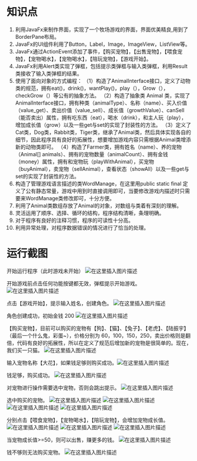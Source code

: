 
# 知识点

1. 利用JavaFx来制作界面，实现了一个牧场游戏的界面，界面优美精良,用到了BorderPane布局。
2. JavaFx的UI组件利用了Button，Label，Image，ImageView，ListView等。
3. JavaFx通过ActionEvent添加了事件，【购买宠物】，【出售宠物】，【喂食宠物】，【宠物喝水】，【宠物喝水】，【陪玩宠物】，【游戏开始】。
4. JavaFx利用Alert类实现了弹框，包括提示类弹框与输入类弹框，利用Result类接收了输入类弹框的结果。
5. 使用了面向对象的方式编程：
（1）构造了AnimalInterface接口，定义了动物类的规范，拥有eat()，drink()，wantPlay()，play（），Grow（），checkGrow（）等公有的抽象方法。
（2）构造了抽象类 Animal 类，实现了AnimalInterface接口，拥有种类（animalType）、名称（name）、买入价值（value_get）、卖出价值（value_sell）、成长值（growthValue）、canSell（能否卖出）属性，拥有吃东西（eat），喝水（drink），和主人玩（play），增加成长值（grow）以及一些get与set的实现了封装性的方法。
（3）定义了Cat类，Dog类，Rabbit类，Tiger类，继承了Animal类，然后具体实现各自的细节，因此程序具有良好的拓展性，想要增加游戏内容只需根据Animal类增添新的动物类即可。
（4）构造了Farmer类，拥有姓名（name）、养的宠物（Animal[] animals）、拥有的宠物数量（animalCount）、拥有金钱（money）属性，拥有和宠物玩（playWithAnimal），买宠物（buyAnimal），卖宠物（sellAnimal），查看状态（showAll）以及一些get与set的实现了封装性的方法。
6. 构造了管理游戏语言描述的类WordManage，在这里用public static final 定义了公有静态常量，游戏中用到时直接调用即可，当要修改游戏内描述时只需要来WordManage类修改即可，十分方便。
7. 利用了Animal类数组存放了Animal的对象，对数组与类着有深刻的理解。
8. 灵活运用了顺序、选择、循环的结构，程序结构清晰，条理明确。
9. 对于程序有良好的注释习惯，程序的可读性十分高。
10. 利用异常处理，对程序数据错误的情况进行了恰当的处理。

# 运行截图
开始运行程序（此时游戏未开始）
![在这里插入图片描述](https://img-blog.csdnimg.cn/20191222220933814.png?x-oss-process=image/watermark,type_ZmFuZ3poZW5naGVpdGk,shadow_10,text_aHR0cHM6Ly9ibG9nLmNzZG4ubmV0L3dlaXhpbl80MzczNDA5NQ==,size_16,color_FFFFFF,t_70)

开始游戏前点击任何功能按键都无效，弹框提示开始游戏。
![在这里插入图片描述](https://img-blog.csdnimg.cn/2019122222095823.png?x-oss-process=image/watermark,type_ZmFuZ3poZW5naGVpdGk,shadow_10,text_aHR0cHM6Ly9ibG9nLmNzZG4ubmV0L3dlaXhpbl80MzczNDA5NQ==,size_16,color_FFFFFF,t_70)

点击【游戏开始】，提示输入姓名，创建角色。
![在这里插入图片描述](https://img-blog.csdnimg.cn/20191222221017849.png?x-oss-process=image/watermark,type_ZmFuZ3poZW5naGVpdGk,shadow_10,text_aHR0cHM6Ly9ibG9nLmNzZG4ubmV0L3dlaXhpbl80MzczNDA5NQ==,size_16,color_FFFFFF,t_70)

角色创建成功，初始金钱 200
![在这里插入图片描述](https://img-blog.csdnimg.cn/20191222221125675.png?x-oss-process=image/watermark,type_ZmFuZ3poZW5naGVpdGk,shadow_10,text_aHR0cHM6Ly9ibG9nLmNzZG4ubmV0L3dlaXhpbl80MzczNDA5NQ==,size_16,color_FFFFFF,t_70)

【购买宠物】，目前可以购买的宠物有【狗】、【猫】、【兔子】、【老虎】、【陆振宇】（最后一个什么鬼，彩蛋~），价格分别为 60，100，150，250，卖出价格则是翻倍，代码有良好的拓展性，所以在定义了规范后增加新的宠物是很简单的。现在，我们买一只猫。
![在这里插入图片描述](https://img-blog.csdnimg.cn/2019122222163092.png?x-oss-process=image/watermark,type_ZmFuZ3poZW5naGVpdGk,shadow_10,text_aHR0cHM6Ly9ibG9nLmNzZG4ubmV0L3dlaXhpbl80MzczNDA5NQ==,size_16,color_FFFFFF,t_70)

输入宠物名称【大花】，如果钱足够则购买成功。![在这里插入图片描述](https://img-blog.csdnimg.cn/20191222221655129.png?x-oss-process=image/watermark,type_ZmFuZ3poZW5naGVpdGk,shadow_10,text_aHR0cHM6Ly9ibG9nLmNzZG4ubmV0L3dlaXhpbl80MzczNDA5NQ==,size_16,color_FFFFFF,t_70)

钱足够，购买成功。
![在这里插入图片描述](https://img-blog.csdnimg.cn/20191222221727844.png?x-oss-process=image/watermark,type_ZmFuZ3poZW5naGVpdGk,shadow_10,text_aHR0cHM6Ly9ibG9nLmNzZG4ubmV0L3dlaXhpbl80MzczNDA5NQ==,size_16,color_FFFFFF,t_70)

对宠物进行操作需要选中宠物，否则会跳出提示。
![在这里插入图片描述](https://img-blog.csdnimg.cn/20191222221743255.png?x-oss-process=image/watermark,type_ZmFuZ3poZW5naGVpdGk,shadow_10,text_aHR0cHM6Ly9ibG9nLmNzZG4ubmV0L3dlaXhpbl80MzczNDA5NQ==,size_16,color_FFFFFF,t_70)

选中购买的宠物。
![在这里插入图片描述](https://img-blog.csdnimg.cn/20191222221757941.png?x-oss-process=image/watermark,type_ZmFuZ3poZW5naGVpdGk,shadow_10,text_aHR0cHM6Ly9ibG9nLmNzZG4ubmV0L3dlaXhpbl80MzczNDA5NQ==,size_16,color_FFFFFF,t_70)
![在这里插入图片描述](https://img-blog.csdnimg.cn/20191222221818211.png?x-oss-process=image/watermark,type_ZmFuZ3poZW5naGVpdGk,shadow_10,text_aHR0cHM6Ly9ibG9nLmNzZG4ubmV0L3dlaXhpbl80MzczNDA5NQ==,size_16,color_FFFFFF,t_70)![在这里插入图片描述](https://img-blog.csdnimg.cn/20191222221842218.png?x-oss-process=image/watermark,type_ZmFuZ3poZW5naGVpdGk,shadow_10,text_aHR0cHM6Ly9ibG9nLmNzZG4ubmV0L3dlaXhpbl80MzczNDA5NQ==,size_16,color_FFFFFF,t_70)
![在这里插入图片描述](https://img-blog.csdnimg.cn/20191222221938848.png?x-oss-process=image/watermark,type_ZmFuZ3poZW5naGVpdGk,shadow_10,text_aHR0cHM6Ly9ibG9nLmNzZG4ubmV0L3dlaXhpbl80MzczNDA5NQ==,size_16,color_FFFFFF,t_70)

分别点击【喂食宠物】，【宠物喝水】，【陪玩宠物】，会增加宠物成长值。
![在这里插入图片描述](https://img-blog.csdnimg.cn/2019122222195380.png?x-oss-process=image/watermark,type_ZmFuZ3poZW5naGVpdGk,shadow_10,text_aHR0cHM6Ly9ibG9nLmNzZG4ubmV0L3dlaXhpbl80MzczNDA5NQ==,size_16,color_FFFFFF,t_70)
![在这里插入图片描述](https://img-blog.csdnimg.cn/20191222221957644.png?x-oss-process=image/watermark,type_ZmFuZ3poZW5naGVpdGk,shadow_10,text_aHR0cHM6Ly9ibG9nLmNzZG4ubmV0L3dlaXhpbl80MzczNDA5NQ==,size_16,color_FFFFFF,t_70)
![在这里插入图片描述](https://img-blog.csdnimg.cn/20191222222000853.png?x-oss-process=image/watermark,type_ZmFuZ3poZW5naGVpdGk,shadow_10,text_aHR0cHM6Ly9ibG9nLmNzZG4ubmV0L3dlaXhpbl80MzczNDA5NQ==,size_16,color_FFFFFF,t_70)

当宠物成长值>=50，则可以出售，赚更多的钱。
![在这里插入图片描述](https://img-blog.csdnimg.cn/20191222222134306.png?x-oss-process=image/watermark,type_ZmFuZ3poZW5naGVpdGk,shadow_10,text_aHR0cHM6Ly9ibG9nLmNzZG4ubmV0L3dlaXhpbl80MzczNDA5NQ==,size_16,color_FFFFFF,t_70)

钱不够则无法购买宠物。
![在这里插入图片描述](https://img-blog.csdnimg.cn/20191222222154490.png?x-oss-process=image/watermark,type_ZmFuZ3poZW5naGVpdGk,shadow_10,text_aHR0cHM6Ly9ibG9nLmNzZG4ubmV0L3dlaXhpbl80MzczNDA5NQ==,size_16,color_FFFFFF,t_70)
